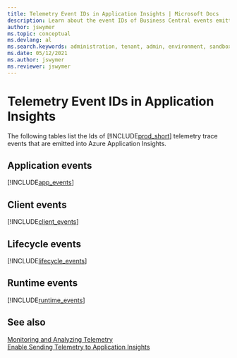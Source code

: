 ```yaml
---
title: Telemetry Event IDs in Application Insights | Microsoft Docs
description: Learn about the event IDs of Business Central events emitted to Azure Application Insights.  
author: jswymer
ms.topic: conceptual
ms.devlang: al
ms.search.keywords: administration, tenant, admin, environment, sandbox, telemetry
ms.date: 05/12/2021
ms.author: jswymer
ms.reviewer: jswymer
---
```

# Telemetry Event IDs in Application Insights

The following tables list the Ids of [!INCLUDE[prod_short](../developer/includes/prod_short.md)] telemetry trace events that are emitted into Azure Application Insights.

## Application events
[!INCLUDE[app_events](../includes/include-app-telemetry-event-ids.md)]

## Client events
[!INCLUDE[client_events](../includes/include-client-telemetry-event-ids.md)]

## Lifecycle events
[!INCLUDE[lifecycle_events](../includes/include-lifecycle-telemetry-event-ids.md)]

## Runtime events

[!INCLUDE[runtime_events](../includes/include-runtime-telemetry-event-ids.md)]

## See also

[Monitoring and Analyzing Telemetry](telemetry-overview.md)  
[Enable Sending Telemetry to Application Insights](telemetry-enable-application-insights.md)  

